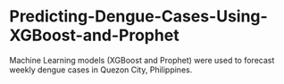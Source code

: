 # Predicting-Dengue-Cases-Using-XGBoost-and-Prophet
Machine Learning models (XGBoost and Prophet) were used to forecast weekly dengue cases in Quezon City, Philippines.
